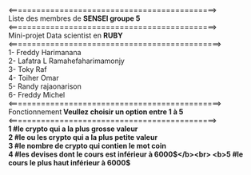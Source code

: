 <=============================================><br>
Liste des membres de <b>SENSEI groupe 5</b><br>
<=============================================><br>
Mini-projet Data scientist en <b>RUBY</b><br>
<==============================================><br>
1- Freddy Harimanana <br>
2- Lafatra L Ramahefaharimamonjy<br>
3- Toky Raf<br>
4- Toiher Omar<br>
5- Randy rajaonarison<br>
6- Freddy Michel<br>
<==============================================><br>
Fonctionnement<b> Veullez choisir un option entre 1 à 5</b><br>
<=============================================><br>
<b>1 #le crypto qui a la plus grosse valeur</b><br>
<b>2 #le ou les crypto qui a la plus petite valeur</b><br>
<b>3 #le nombre de crypto qui contien le mot coin</b><br>
<b>4 #les devises dont le cours est inférieur à 6000$</b><br>
<b>5 #le cours le plus haut inférieur à 6000$</b><br>
